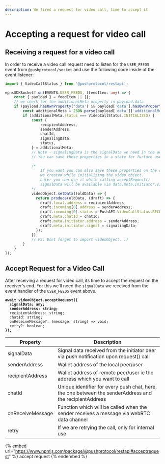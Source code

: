 ```yaml
---
description: We fired a request for video call, time to accept it.
---
```


# Accepting a request for video call

## Receiving a request for a video call

In order to receive a video call request need to listen for the `USER_FEEDS` event from `@pushprotocol/socket` and use the following code inside of the event listener:

```typescript
import { VideoCallStatus } from '@pushprotocol/restapi';

epnsSDKSocket?.on(EVENTS.USER_FEEDS, (feedItem: any) => {
    const { payload } = feedItem || {};
    // we check for the additionalMeta property in payload.data
    if (payload.hasOwnProperty('data') && payload['data'].hasOwnProperty('additionalMeta')) {
        const additionalMeta = JSON.parse(payload['data']['additionalMeta']);
        if (additionalMeta.status === VideoCallStatus.INITIALIZED) {
            const {
                recipientAddress,
                senderAddress,
                chatId,
                signalingData,
                status,
            } = additionalMeta;
            // Note - signalingData is the signalData we need in the acceptRequest call
            // You can save these properties in a state for furture use
            
            /* 
                If you want you can also save these properties on the data state
                we created while initializing the video object.
                Later you can use it while calling acceptRequest()
                signalData will be available via data.meta.initiator.signal
            */
            videoObject.setData((oldData) => {
              return produce(oldData, (draft) => {
                draft.local.address = recipientAddress;
                draft.incoming[0].address = senderAddress;
                draft.incoming[0].status = PushAPI.VideoCallStatus.RECEIVED;
                draft.meta.chatId = chatId;
                draft.meta.initiator.address = senderAddress;
                draft.meta.initiator.signal = signalingData;
              });
            });
            // PS: Dont forget to import videoObject. :)
        }
    }
});
```

## Accept Request for a Video Call

After receiving a request for video call, its time to accept the request on the receiver's end. For this we'll need the `signalData` we received from the event handler of the `USER_FEEDS` event above.

<pre class="language-typescript"><code class="lang-typescript"><strong>await videoObject.acceptRequest({
</strong><strong>  signalData: any;
</strong><strong>  senderAddress: string;
</strong>  recipientAddress: string;
  chatId: string;
  onReceiveMessage?: (message: string) => void;
  retry?: boolean;
<strong>});
</strong></code></pre>

| Property         | Description                                                                                             |
| ---------------- | ------------------------------------------------------------------------------------------------------- |
| signalData       | Signal data received from the initiator peer via push notification upon request() call                  |
| senderAddress    | Wallet address of the local peer/user                                                                   |
| recipientAddress | Wallet address of remote peer/user ie the address which you want to call                                |
| chatId           | Unique identifier for every push chat, here, the one between the senderAddress and the recipientAddress |
| onReceiveMessage | Function which will be called when the sender receives a message via webRTC data channel                |
| retry            | If we are retrying the call, only for internal use                                                      |

{% embed url="https://www.npmjs.com/package/@pushprotocol/restapi#acceptrequest" %}
accept request
{% endembed %}
